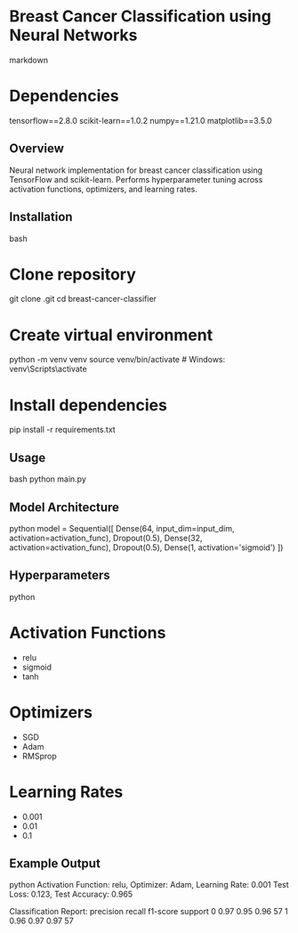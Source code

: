 # Breast Cancer Classification using Neural Networks

markdown
# Dependencies
tensorflow==2.8.0
scikit-learn==1.0.2
numpy==1.21.0
matplotlib==3.5.0


## Overview
Neural network implementation for breast cancer classification using TensorFlow and scikit-learn. Performs hyperparameter tuning across activation functions, optimizers, and learning rates.

## Installation

bash
# Clone repository
git clone .git
cd breast-cancer-classifier

# Create virtual environment
python -m venv venv
source venv/bin/activate  # Windows: venv\Scripts\activate

# Install dependencies
pip install -r requirements.txt


## Usage

bash
python main.py


## Model Architecture
python
model = Sequential([
    Dense(64, input_dim=input_dim, activation=activation_func),
    Dropout(0.5),
    Dense(32, activation=activation_func),
    Dropout(0.5),
    Dense(1, activation='sigmoid')
])


## Hyperparameters
python
# Activation Functions
- relu
- sigmoid
- tanh

# Optimizers
- SGD
- Adam
- RMSprop

# Learning Rates
- 0.001
- 0.01
- 0.1


## Example Output
python
Activation Function: relu, Optimizer: Adam, Learning Rate: 0.001
Test Loss: 0.123, Test Accuracy: 0.965

Classification Report:
              precision    recall  f1-score   support
           0       0.97      0.95      0.96        57
           1       0.96      0.97      0.97        57

